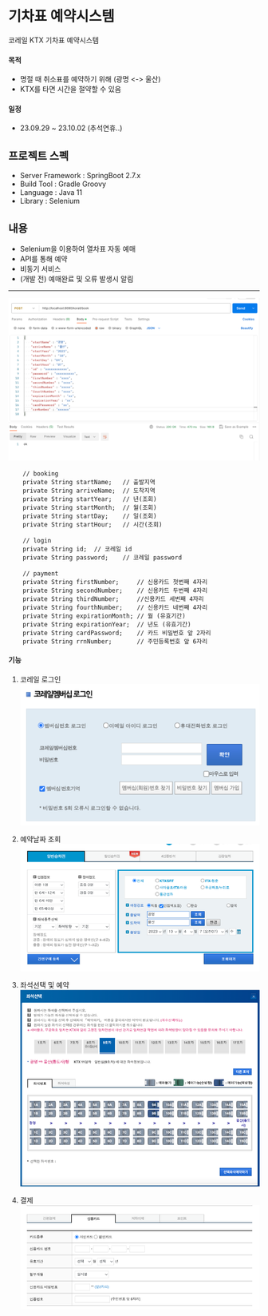 # 기차표 예약시스템
코레일 KTX 기차표 예약시스템

#### 목적
- 명절 때 취소표를 예약하기 위해 (광명 <-> 울산)
- KTX를 타면 시간을 절약할 수 있음

#### 일정
- 23.09.29 ~ 23.10.02 (추석연휴..)

## 프로젝트 스펙
- Server Framework : SpringBoot 2.7.x
- Build Tool : Gradle Groovy
- Language : Java 11
- Library : Selenium

## 내용
- Selenium을 이용하여 열차표 자동 예매
- API를 통해 예약
- 비동기 서비스
- (개발 전) 예매완료 및 오류 발생시 알림

---

![postman.png](img/postman.png)

````
    // booking
    private String startName;   // 출발지역
    private String arriveName;  // 도착지역
    private String startYear;   // 년(조회)
    private String startMonth;  // 월(조회)
    private String startDay;    // 일(조회)
    private String startHour;   // 시간(조회)

    // login
    private String id;  // 코레일 id
    private String password;    // 코레일 password

    // payment
    private String firstNumber;     // 신용카드 첫번째 4자리
    private String secondNumber;    // 신용카드 두번째 4자리
    private String thirdNumber;     //신용카드 세번째 4자리
    private String fourthNumber;    // 신용카드 네번째 4자리
    private String expirationMonth; // 월 (유효기간)
    private String expirationYear;  // 년도 (유효기간)
    private String cardPassword;    // 카드 비밀번호 앞 2자리
    private String rrnNumber;       // 주민등록번호 앞 6자리
````

#### 기능
1. 코레일 로그인
![img_1.png](img/login.png)

2. 예약날짜 조회
![img_1.png](img/img_1.png)

3. 좌석선택 및 예약
![img_2.png](img/img_2.png)

4. 결제
![img_3.png](img/img_3.png)